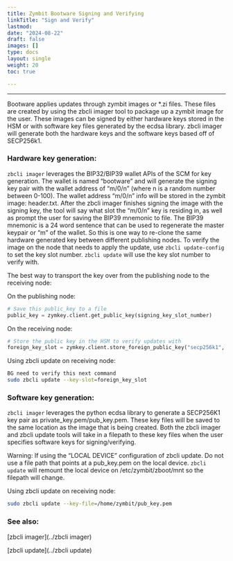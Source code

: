 ```yaml
---
title: Zymbit Bootware Signing and Verifying
linkTitle: "Sign and Verify"
lastmod:
date: "2024-08-22"
draft: false
images: []
type: docs
layout: single
weight: 20
toc: true

---
```


-----

Bootware applies updates through zymbit images or *.zi files. These files are created by using the zbcli imager tool to package up a zymbit image for the user. These images can be signed by either hardware keys stored in the HSM or with software key files generated by the ecdsa library. zbcli imager will generate both the hardware keys and the software keys based off of SECP256k1.

### Hardware key generation:

`zbcli imager` leverages the BIP32/BIP39 wallet APIs of the SCM for key generation. The wallet is named “bootware” and will generate the signing key pair with the wallet address of “m/0/n” (where n is a random number between 0-100). The wallet address “m/0/n” info will be stored in the zymbit image: header.txt. After the zbcli imager finishes signing the image with the signing key, the tool will say what slot the “m/0/n” key is residing in, as well as prompt the user for saving the BIP39 mnemonic to file. The BIP39 mnemonic is a 24 word sentence that can be used to regenerate the master keypair or “m” of the wallet. So this is one way to re-clone the same hardware generated key between different publishing nodes. To verify the image on the node that needs to apply the update, use `zbcli update-config` to set the key slot number. `zbcli update` will use the key slot number to verify with.

The best way to transport the key over from the publishing node to the receiving node:

On the publishing node:

```python
# Save this public_key to a file
public_key = zymkey.client.get_public_key(signing_key_slot_number)
```

On the receiving node:

```python
# Store the public key in the HSM to verify updates with
foreign_key_slot = zymkey.client.store_foreign_public_key("secp256k1", public_key)
```

Using zbcli update on receiving node:

```bash
BG need to verify this next command
sudo zbcli update --key-slot=foreign_key_slot
```

### Software key generation:

`zbcli imager` leverages the python ecdsa library to generate a SECP256K1 key pair as private_key.pem/pub_key.pem. These key files will be saved to the same location as the image that is being created. Both the zbcli imager and zbcli update tools will take in a filepath to these key files when the user specifies software keys for signing/verifying.

Warning: If using the “LOCAL DEVICE” configuration of zbcli update. Do not use a file path that points at a pub_key.pem on the local device. `zbcli update` will remount the local device on /etc/zymbit/zboot/mnt so the filepath will change.

Using zbcli update on receiving node:

```bash
sudo zbcli update --key-file=/home/zymbit/pub_key.pem
```

### See also:

[zbcli imager](../zbcli imager)

[zbcli update](../zbcli update)


